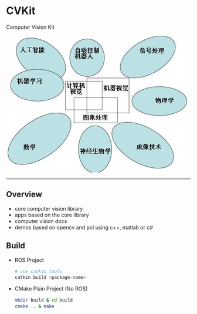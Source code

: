 # CVKit

Computer Vision Kit 

<div align=center>
  <img src="./data/cv_overview.jpg"/>
</div>

-----

## Overview

* core computer vision library
* apps based on the core library
* computer vision docs
* demos based on opencv and pcl using c++, matlab or c#

## Build

* ROS Project
  ```bash
  # use catkin_tools
  catkin build <package-name>
  ```
* CMake Plain Project (No ROS)
  ```bash
  mkdir build & cd build
  cmake .. & make
  ```
